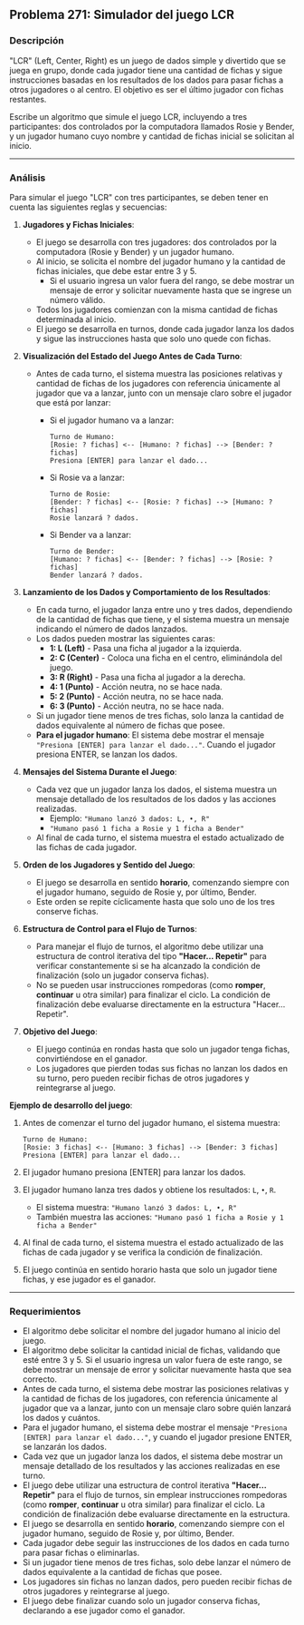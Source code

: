 ## **Problema 271: Simulador del juego LCR**

### **Descripción**  
"LCR" (Left, Center, Right) es un juego de dados simple y divertido que se juega en grupo, donde cada jugador tiene una cantidad de fichas y sigue instrucciones basadas en los resultados de los dados para pasar fichas a otros jugadores o al centro. El objetivo es ser el último jugador con fichas restantes.

Escribe un algoritmo que simule el juego LCR, incluyendo a tres participantes: dos controlados por la computadora llamados Rosie y Bender, y un jugador humano cuyo nombre y cantidad de fichas inicial se solicitan al inicio.

---

### **Análisis**  
Para simular el juego "LCR" con tres participantes, se deben tener en cuenta las siguientes reglas y secuencias:

1. **Jugadores y Fichas Iniciales**:
   - El juego se desarrolla con tres jugadores: dos controlados por la computadora (Rosie y Bender) y un jugador humano.
   - Al inicio, se solicita el nombre del jugador humano y la cantidad de fichas iniciales, que debe estar entre 3 y 5.
      - Si el usuario ingresa un valor fuera del rango, se debe mostrar un mensaje de error y solicitar nuevamente hasta que se ingrese un número válido.
   - Todos los jugadores comienzan con la misma cantidad de fichas determinada al inicio.
   - El juego se desarrolla en turnos, donde cada jugador lanza los dados y sigue las instrucciones hasta que solo uno quede con fichas.

2. **Visualización del Estado del Juego Antes de Cada Turno**:
   - Antes de cada turno, el sistema muestra las posiciones relativas y cantidad de fichas de los jugadores con referencia únicamente al jugador que va a lanzar, junto con un mensaje claro sobre el jugador que está por lanzar:
     
     - Si el jugador humano va a lanzar:
       ```
       Turno de Humano:
       [Rosie: ? fichas] <-- [Humano: ? fichas] --> [Bender: ? fichas]
       Presiona [ENTER] para lanzar el dado...
       ```

     - Si Rosie va a lanzar:
       ```
       Turno de Rosie:
       [Bender: ? fichas] <-- [Rosie: ? fichas] --> [Humano: ? fichas]
       Rosie lanzará ? dados.
       ```

     - Si Bender va a lanzar:
       ```
       Turno de Bender:
       [Humano: ? fichas] <-- [Bender: ? fichas] --> [Rosie: ? fichas]
       Bender lanzará ? dados.
       ```

3. **Lanzamiento de los Dados y Comportamiento de los Resultados**:
   - En cada turno, el jugador lanza entre uno y tres dados, dependiendo de la cantidad de fichas que tiene, y el sistema muestra un mensaje indicando el número de dados lanzados.
   - Los dados pueden mostrar las siguientes caras:
      - **1: L (Left)** - Pasa una ficha al jugador a la izquierda.
      - **2: C (Center)** - Coloca una ficha en el centro, eliminándola del juego.
      - **3: R (Right)** - Pasa una ficha al jugador a la derecha.
      - **4: 1 (Punto)** - Acción neutra, no se hace nada.
      - **5: 2 (Punto)** - Acción neutra, no se hace nada.
      - **6: 3 (Punto)** - Acción neutra, no se hace nada.
   - Si un jugador tiene menos de tres fichas, solo lanza la cantidad de dados equivalente al número de fichas que posee.
   - **Para el jugador humano**: El sistema debe mostrar el mensaje `"Presiona [ENTER] para lanzar el dado..."`. Cuando el jugador presiona ENTER, se lanzan los dados.

4. **Mensajes del Sistema Durante el Juego**:
   - Cada vez que un jugador lanza los dados, el sistema muestra un mensaje detallado de los resultados de los dados y las acciones realizadas.
     - Ejemplo: `"Humano lanzó 3 dados: L, •, R"`
     - `"Humano pasó 1 ficha a Rosie y 1 ficha a Bender"`
   - Al final de cada turno, el sistema muestra el estado actualizado de las fichas de cada jugador.

5. **Orden de los Jugadores y Sentido del Juego**:
   - El juego se desarrolla en sentido **horario**, comenzando siempre con el jugador humano, seguido de Rosie y, por último, Bender.
   - Este orden se repite cíclicamente hasta que solo uno de los tres conserve fichas.

6. **Estructura de Control para el Flujo de Turnos**:
   - Para manejar el flujo de turnos, el algoritmo debe utilizar una estructura de control iterativa del tipo **"Hacer... Repetir"** para verificar constantemente si se ha alcanzado la condición de finalización (solo un jugador conserva fichas).
   - No se pueden usar instrucciones rompedoras (como **romper**, **continuar** u otra similar) para finalizar el ciclo. La condición de finalización debe evaluarse directamente en la estructura "Hacer... Repetir".

7. **Objetivo del Juego**:
   - El juego continúa en rondas hasta que solo un jugador tenga fichas, convirtiéndose en el ganador.
   - Los jugadores que pierden todas sus fichas no lanzan los dados en su turno, pero pueden recibir fichas de otros jugadores y reintegrarse al juego.

**Ejemplo de desarrollo del juego**:  
1. Antes de comenzar el turno del jugador humano, el sistema muestra:

   ```
   Turno de Humano:
   [Rosie: 3 fichas] <-- [Humano: 3 fichas] --> [Bender: 3 fichas]
   Presiona [ENTER] para lanzar el dado...
   ```

2. El jugador humano presiona [ENTER] para lanzar los dados.
3. El jugador humano lanza tres dados y obtiene los resultados: `L`, `•`, `R`.
   - El sistema muestra: `"Humano lanzó 3 dados: L, •, R"`
   - También muestra las acciones: `"Humano pasó 1 ficha a Rosie y 1 ficha a Bender"`
4. Al final de cada turno, el sistema muestra el estado actualizado de las fichas de cada jugador y se verifica la condición de finalización.
5. El juego continúa en sentido horario hasta que solo un jugador tiene fichas, y ese jugador es el ganador.

---

### **Requerimientos**  
- El algoritmo debe solicitar el nombre del jugador humano al inicio del juego.
- El algoritmo debe solicitar la cantidad inicial de fichas, validando que esté entre 3 y 5. Si el usuario ingresa un valor fuera de este rango, se debe mostrar un mensaje de error y solicitar nuevamente hasta que sea correcto.
- Antes de cada turno, el sistema debe mostrar las posiciones relativas y la cantidad de fichas de los jugadores, con referencia únicamente al jugador que va a lanzar, junto con un mensaje claro sobre quién lanzará los dados y cuántos.
- Para el jugador humano, el sistema debe mostrar el mensaje `"Presiona [ENTER] para lanzar el dado..."`, y cuando el jugador presione ENTER, se lanzarán los dados.
- Cada vez que un jugador lanza los dados, el sistema debe mostrar un mensaje detallado de los resultados y las acciones realizadas en ese turno.
- El juego debe utilizar una estructura de control iterativa **"Hacer... Repetir"** para el flujo de turnos, sin emplear instrucciones rompedoras (como **romper**, **continuar** u otra similar) para finalizar el ciclo. La condición de finalización debe evaluarse directamente en la estructura.
- El juego se desarrolla en sentido **horario**, comenzando siempre con el jugador humano, seguido de Rosie y, por último, Bender.
- Cada jugador debe seguir las instrucciones de los dados en cada turno para pasar fichas o eliminarlas.
- Si un jugador tiene menos de tres fichas, solo debe lanzar el número de dados equivalente a la cantidad de fichas que posee.
- Los jugadores sin fichas no lanzan dados, pero pueden recibir fichas de otros jugadores y reintegrarse al juego.
- El juego debe finalizar cuando solo un jugador conserva fichas, declarando a ese jugador como el ganador.
